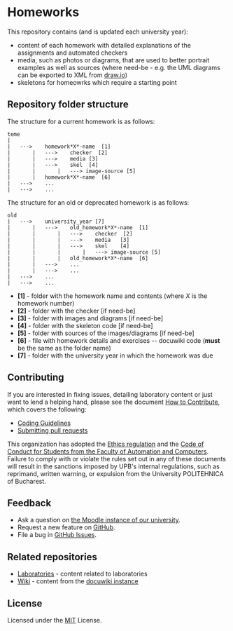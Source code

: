 # Homeworks

This repository contains (and is updated each university year):

 * content of each homework with detailed explanations of the assignments and automated checkers
 * media, such as photos or diagrams, that are used to better portrait examples as well as sources (where need-be - e.g. the UML diagrams can be exported to XML from [draw.io](https://www.draw.io/))
 * skeletons for homeowrks which require a starting point

## Repository folder structure

The structure for a current homework is as follows:
```
teme
|
|	--->	homework*X*-name  [1]
|		|	--->	checker  [2]
|		|	--->	media [3]
|		|	--->	skel  [4]
|		|		|	---> image-source [5]
|		|	homework*X*-name  [6]
|	--->	...
|	--->	...
```

The structure for an old or deprecated homework is as follows:
```
old
|	--->	university_year [7]
|		|	--->	old_homework*X*-name  [1]
|		|		|	--->	checker  [2]
|		|		|	--->	media	[3]
|		|		|	--->	skel	[4]
|		|		|		|	---> image-source [5]
|		|		|	old_homework*X*-name  [6]
|		|	--->	...
|		|	--->	...
|	--->	...
|	--->	...
```

* **[1]** - folder with the homework name and contents (where *X* is the homework number)
* **[2]** - folder with the checker [if need-be]
* **[3]** - folder with images and diagrams [if need-be]
* **[4]** - folder with the skeleton code [if need-be]
* **[5]** - folder with sources of the images/diagrams [if need-be]
* **[6]** - file with homework details and exercises -- docuwiki code (**must** be the same as the folder name)
* **[7]** - folder with the university year in which the homework was due

## Contributing

If you are interested in fixing issues, detailing laboratory content or just want to lend a helping hand,
please see the document [How to Contribute](CONTRIBUTING.md), which covers the following:

* [Coding Guidelines](CONTRIBUTING.md#coding-guidelines)
* [Submitting pull requests](CONTRIBUTING.md#pull-requests)

This organization has adopted the [Ethics regulation](http://wiki.cs.pub.ro/_media/studenti/licenta/regulament-comisie-de-etica-upb.pdf) and the [Code of Conduct for Students from the Faculty of Automation and Computers](http://wiki.cs.pub.ro/_media/studenti/licenta/cod-conduita-studenti-acs-.pdf). Failure to comply with or violate the rules set out in any of these documents will result in the sanctions imposed by UPB's internal regulations, such as reprimand, written warning, or expulsion from the University POLITEHNICA of Bucharest.

## Feedback

* Ask a question on [the Moodle instance of our university](http://cs.curs.pub.ro/).
* Request a new feature on [GitHub](CONTRIBUTING.md).
* File a bug in [GitHub Issues](https://github.com/oop-pub/teme/issues).

## Related repositories

* [Laboratories](https://github.com/oop-pub/laboratoare) - content related to laboratories
* [Wiki](https://github.com/oop-pub/wiki) - content from the [docuwiki instance](http://elf.cs.pub.ro/poo/)

## License

Licensed under the [MIT](LICENSE) License.


